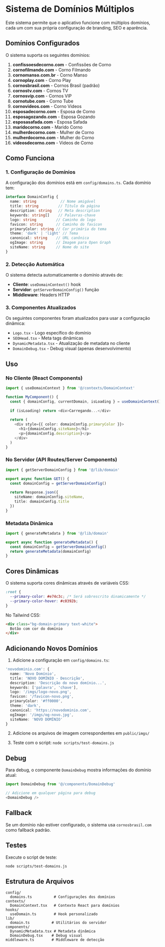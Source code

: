 # Sistema de Domínios Múltiplos

Este sistema permite que o aplicativo funcione com múltiplos domínios, cada um com sua própria configuração de branding, SEO e aparência.

## Domínios Configurados

O sistema suporta os seguintes domínios:

1. **confissoesdecorno.com** - Confissões de Corno
2. **cornofilmando.com** - Corno Filmando
3. **cornomanso.com.br** - Corno Manso
4. **cornoplay.com** - Corno Play
5. **cornosbrasil.com** - Cornos Brasil (padrão)
6. **cornostv.com** - Cornos TV
7. **cornosvip.com** - Cornos VIP
8. **cornotube.com** - Corno Tube
9. **cornovideos.com** - Corno Videos
10. **esposadecorno.com** - Esposa de Corno
11. **esposagozando.com** - Esposa Gozando
12. **esposasafada.com** - Esposa Safada
13. **maridocorno.com** - Marido Corno
14. **mulherdecorno.com** - Mulher de Corno
15. **mulherdocorno.com** - Mulher do Corno
16. **videosdecorno.com** - Videos de Corno

## Como Funciona

### 1. Configuração de Domínios

A configuração dos domínios está em `config/domains.ts`. Cada domínio tem:

```typescript
interface DomainConfig {
  name: string           // Nome amigável
  title: string         // Título da página
  description: string   // Meta description
  keywords: string[]    // Palavras-chave
  logo: string         // Caminho do logo
  favicon: string      // Caminho do favicon
  primaryColor: string // Cor primária do tema
  theme: 'dark' | 'light' // Tema
  canonical: string    // URL canônica
  ogImage: string      // Imagem para Open Graph
  siteName: string     // Nome do site
}
```

### 2. Detecção Automática

O sistema detecta automaticamente o domínio através de:

- **Cliente**: `useDomainContext()` hook
- **Servidor**: `getServerDomainConfig()` função
- **Middleware**: Headers HTTP

### 3. Componentes Atualizados

Os seguintes componentes foram atualizados para usar a configuração dinâmica:

- `Logo.tsx` - Logo específico do domínio
- `SEOHead.tsx` - Meta tags dinâmicas
- `DynamicMetadata.tsx` - Atualização de metadata no cliente
- `DomainDebug.tsx` - Debug visual (apenas desenvolvimento)

## Uso

### No Cliente (React Components)

```typescript
import { useDomainContext } from '@/contexts/DomainContext'

function MyComponent() {
  const { domainConfig, currentDomain, isLoading } = useDomainContext()
  
  if (isLoading) return <div>Carregando...</div>
  
  return (
    <div style={{ color: domainConfig.primaryColor }}>
      <h1>{domainConfig.siteName}</h1>
      <p>{domainConfig.description}</p>
    </div>
  )
}
```

### No Servidor (API Routes/Server Components)

```typescript
import { getServerDomainConfig } from '@/lib/domain'

export async function GET() {
  const domainConfig = getServerDomainConfig()
  
  return Response.json({
    siteName: domainConfig.siteName,
    title: domainConfig.title
  })
}
```

### Metadata Dinâmica

```typescript
import { generateMetadata } from '@/lib/domain'

export async function generateMetadata() {
  const domainConfig = getServerDomainConfig()
  return generateMetadata(domainConfig)
}
```

## Cores Dinâmicas

O sistema suporta cores dinâmicas através de variáveis CSS:

```css
:root {
  --primary-color: #e74c3c; /* Será sobrescrito dinamicamente */
  --primary-color-hover: #c0392b;
}
```

No Tailwind CSS:

```html
<div class="bg-domain-primary text-white">
  Botão com cor do domínio
</div>
```

## Adicionando Novos Domínios

1. Adicione a configuração em `config/domains.ts`:

```typescript
'novodominio.com': {
  name: 'Novo Domínio',
  title: 'NOVO DOMÍNIO - Descrição',
  description: 'Descrição do novo domínio...',
  keywords: ['palavra', 'chave'],
  logo: '/imgs/logo-novo.png',
  favicon: '/favicon-novo.png',
  primaryColor: '#ff0000',
  theme: 'dark',
  canonical: 'https://novodominio.com',
  ogImage: '/imgs/og-novo.jpg',
  siteName: 'NOVO DOMÍNIO'
}
```

2. Adicione os arquivos de imagem correspondentes em `public/imgs/`

3. Teste com o script: `node scripts/test-domains.js`

## Debug

Para debug, o componente `DomainDebug` mostra informações do domínio atual:

```typescript
import DomainDebug from '@/components/DomainDebug'

// Adicione em qualquer página para debug
<DomainDebug />
```

## Fallback

Se um domínio não estiver configurado, o sistema usa `cornosbrasil.com` como fallback padrão.

## Testes

Execute o script de teste:

```bash
node scripts/test-domains.js
```

## Estrutura de Arquivos

```
config/
  domains.ts          # Configurações dos domínios
contexts/
  DomainContext.tsx   # Contexto React para domínios
hooks/
  useDomain.ts        # Hook personalizado
lib/
  domain.ts          # Utilitários do servidor
components/
  DynamicMetadata.tsx # Metadata dinâmica
  DomainDebug.tsx    # Debug visual
middleware.ts        # Middleware de detecção
```
